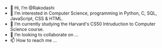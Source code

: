- 👋 Hi, I’m @Rakodashi
- 👀 I’m interested in Computer Science, programming in Python, C, SQL, JavaScript, CSS & HTML.
- 🌱 I’m currently studying the Harvard's CS50 Intruduction to Computer Science course.
- 💞️ I’m looking to collaborate on ...
- 📫 How to reach me ...

<!---
Rakodashi/Rakodashi is a ✨ special ✨ repository because its `README.md` (this file) appears on your GitHub profile.
You can click the Preview link to take a look at your changes.
--->

